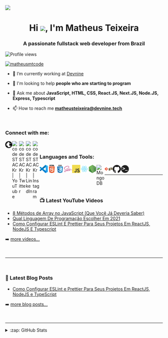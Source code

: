 <img align="top" src="https://i.ibb.co/Pc8wZNk/profile.jpg"/>
<h1 align="center">Hi <img src="https://raw.githubusercontent.com/kaueMarques/kaueMarques/master/hi.gif" width="30px">, I'm Matheus Teixeira</h1>
<h3 align="center">A passionate fullstack web developer from Brazil</h3>
<p align="left"> <img src="https://komarev.com/ghpvc/?username=matheusteixeira7&color=yellow" alt="Profile views" /> </p>

<p align="left"> <a href="https://twitter.com/matheusmtcode" target="blank"><img src="https://img.shields.io/twitter/follow/matheusmtcode?logo=twitter&style=for-the-badge" alt="matheusmtcode" /></a> </p>

- 🔭 I’m currently working at [Devnine](https://devnine.tech)

- 🤝 I'm looking to help **people who are starting to program**

- 💬 Ask me about **JavaScript, HTML, CSS, React.JS, Next.JS, Node.JS, Express, Typescript**

- 📫 How to reach me **matheusteixeira@devnine.tech**

<br>

### Connect with me:

[<img align="left" alt="codeSTACKr.com" width="22px" src="https://raw.githubusercontent.com/iconic/open-iconic/master/svg/globe.svg" />][website]
[<img align="left" alt="codeSTACKr | YouTube" width="22px" src="https://cdn.jsdelivr.net/npm/simple-icons@v3/icons/youtube.svg" />][youtube]
[<img align="left" alt="codeSTACKr | Twitter" width="22px" src="https://cdn.jsdelivr.net/npm/simple-icons@v3/icons/twitter.svg" />][twitter]
[<img align="left" alt="codeSTACKr | LinkedIn" width="22px" src="https://cdn.jsdelivr.net/npm/simple-icons@v3/icons/linkedin.svg" />][linkedin]
[<img align="left" alt="codeSTACKr | Instagram" width="22px" src="https://cdn.jsdelivr.net/npm/simple-icons@v3/icons/instagram.svg" />][instagram]

<br>

### Languages and Tools:

<img align="left" alt="Visual Studio Code" width="26px" src="https://raw.githubusercontent.com/github/explore/80688e429a7d4ef2fca1e82350fe8e3517d3494d/topics/visual-studio-code/visual-studio-code.png" />
<img align="left" alt="HTML5" width="26px" src="https://raw.githubusercontent.com/github/explore/80688e429a7d4ef2fca1e82350fe8e3517d3494d/topics/html/html.png" />
<img align="left" alt="CSS3" width="26px" src="https://raw.githubusercontent.com/github/explore/80688e429a7d4ef2fca1e82350fe8e3517d3494d/topics/css/css.png" />
<img align="left" alt="Sass" width="26px" src="https://raw.githubusercontent.com/github/explore/80688e429a7d4ef2fca1e82350fe8e3517d3494d/topics/sass/sass.png" />
<img align="left" alt="JavaScript" width="26px" src="https://raw.githubusercontent.com/github/explore/80688e429a7d4ef2fca1e82350fe8e3517d3494d/topics/javascript/javascript.png" />
<img align="left" alt="React" width="26px" src="https://raw.githubusercontent.com/github/explore/80688e429a7d4ef2fca1e82350fe8e3517d3494d/topics/react/react.png" />
<img align="left" alt="Node.js" width="26px" src="https://raw.githubusercontent.com/github/explore/80688e429a7d4ef2fca1e82350fe8e3517d3494d/topics/nodejs/nodejs.png" />
<img align="left" alt="MongoDB" width="26px" src="https://i.ibb.co/fNbrC4v/kisspng-mongodb-inc-computer-software-business-software-d-bay-leaves-5ac2915ddd5739-0736098615227006.png" />
<img align="left" alt="Git" width="26px" src="https://raw.githubusercontent.com/github/explore/80688e429a7d4ef2fca1e82350fe8e3517d3494d/topics/git/git.png" />
<img align="left" alt="GitHub" width="26px" src="https://raw.githubusercontent.com/github/explore/78df643247d429f6cc873026c0622819ad797942/topics/github/github.png" />
<img align="left" alt="Terminal" width="26px" src="https://raw.githubusercontent.com/github/explore/80688e429a7d4ef2fca1e82350fe8e3517d3494d/topics/terminal/terminal.png" />

<br>

---

<br>
<br>

### 📺 Latest YouTube Videos

<!-- YOUTUBE:START -->
- [8 Métodos de Array no JavaScript (Que Você Já Deveria Saber)](https://www.youtube.com/watch?v=xs9naygpO30)
- [Qual Linguagem De Programação Escolher Em 2021](https://www.youtube.com/watch?v=ibCoiCRvCVA)
- [Como Configurar ESLint E Prettier Para Seus Projetos Em ReactJS, NodeJS E Typescript](https://www.youtube.com/watch?v=MPGmsRgqUVQ)
<!-- YOUTUBE:END -->

➡️ [more videos...](https://www.youtube.com/channel/UC0wlbMPR_YWGdh7GuQBPyYQ)

<br>

---

<br>

### 📕 Latest Blog Posts

<!-- BLOG-POST-LIST:START -->
- [Como Configurar ESLint e Prettier Para Seus Projetos Em ReactJS, NodeJS e TypeScript](https://matheusteixeirajs.medium.com/como-configurar-eslint-e-prettier-para-seus-projetos-em-react-nodejs-e-typescript-53a2c0b9f5d4?source=rss-b173169cb7------2)
<!-- BLOG-POST-LIST:END -->

➡️ [more blog posts...](https://matheusteixeirajs.medium.com/)

<br>

---

<details>
  <summary>:zap: GitHub Stats</summary>
  
  <br>
  
  ![Matheus's GitHub stats](https://github-readme-stats.vercel.app/api?username=matheusteixeira7&count_private=true)
</details>

[website]: https://devnine.tech
[twitter]: https://twitter.com/matheusmtcode
[youtube]: https://www.youtube.com/channel/UC0wlbMPR_YWGdh7GuQBPyYQ
[instagram]: https://instagram.com/matheusteixeira.js
[linkedin]: https://linkedin.com/in/matheusteixeirajs


